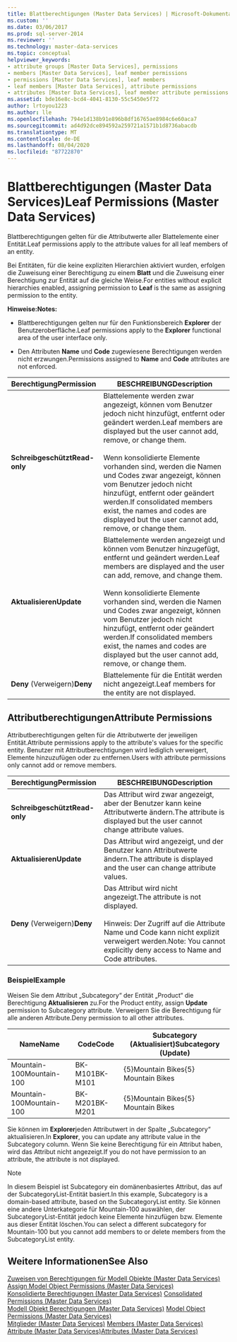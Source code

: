 ```yaml
---
title: Blattberechtigungen (Master Data Services) | Microsoft-Dokumentation
ms.custom: ''
ms.date: 03/06/2017
ms.prod: sql-server-2014
ms.reviewer: ''
ms.technology: master-data-services
ms.topic: conceptual
helpviewer_keywords:
- attribute groups [Master Data Services], permissions
- members [Master Data Services], leaf member permissions
- permissions [Master Data Services], leaf members
- leaf members [Master Data Services], attribute permissions
- attributes [Master Data Services], leaf member attribute permissions
ms.assetid: bde16e8c-bcd4-4041-8130-55c5450e5f72
author: lrtoyou1223
ms.author: lle
ms.openlocfilehash: 794e1d138b91e896b8df16765ae8984c6e60aca7
ms.sourcegitcommit: ad4d92dce894592a259721a1571b1d8736abacdb
ms.translationtype: MT
ms.contentlocale: de-DE
ms.lasthandoff: 08/04/2020
ms.locfileid: "87722870"
---
```

# <a name="leaf-permissions-master-data-services"></a><span data-ttu-id="6080d-102">Blattberechtigungen (Master Data Services)</span><span class="sxs-lookup"><span data-stu-id="6080d-102">Leaf Permissions (Master Data Services)</span></span>
  <span data-ttu-id="6080d-103">Blattberechtigungen gelten für die Attributwerte aller Blattelemente einer Entität.</span><span class="sxs-lookup"><span data-stu-id="6080d-103">Leaf permissions apply to the attribute values for all leaf members of an entity.</span></span>  
  
 <span data-ttu-id="6080d-104">Bei Entitäten, für die keine expliziten Hierarchien aktiviert wurden, erfolgen die Zuweisung einer Berechtigung zu einem **Blatt** und die Zuweisung einer Berechtigung zur Entität auf die gleiche Weise.</span><span class="sxs-lookup"><span data-stu-id="6080d-104">For entities without explicit hierarchies enabled, assigning permission to **Leaf** is the same as assigning permission to the entity.</span></span>  
  
 <span data-ttu-id="6080d-105">**Hinweise:**</span><span class="sxs-lookup"><span data-stu-id="6080d-105">**Notes:**</span></span>  
  
-   <span data-ttu-id="6080d-106">Blattberechtigungen gelten nur für den Funktionsbereich **Explorer** der Benutzeroberfläche.</span><span class="sxs-lookup"><span data-stu-id="6080d-106">Leaf permissions apply to the **Explorer** functional area of the user interface only.</span></span>  
  
-   <span data-ttu-id="6080d-107">Den Attributen **Name** und **Code** zugewiesene Berechtigungen werden nicht erzwungen.</span><span class="sxs-lookup"><span data-stu-id="6080d-107">Permissions assigned to **Name** and **Code** attributes are not enforced.</span></span>  
  
|<span data-ttu-id="6080d-108">Berechtigung</span><span class="sxs-lookup"><span data-stu-id="6080d-108">Permission</span></span>|<span data-ttu-id="6080d-109">BESCHREIBUNG</span><span class="sxs-lookup"><span data-stu-id="6080d-109">Description</span></span>|  
|----------------|-----------------|  
|<span data-ttu-id="6080d-110">**Schreibgeschützt**</span><span class="sxs-lookup"><span data-stu-id="6080d-110">**Read-only**</span></span>|<span data-ttu-id="6080d-111">Blattelemente werden zwar angezeigt, können vom Benutzer jedoch nicht hinzufügt, entfernt oder geändert werden.</span><span class="sxs-lookup"><span data-stu-id="6080d-111">Leaf members are displayed but the user cannot add, remove, or change them.</span></span><br /><br /> <span data-ttu-id="6080d-112">Wenn konsolidierte Elemente vorhanden sind, werden die Namen und Codes zwar angezeigt, können vom Benutzer jedoch nicht hinzufügt, entfernt oder geändert werden.</span><span class="sxs-lookup"><span data-stu-id="6080d-112">If consolidated members exist, the names and codes are displayed but the user cannot add, remove, or change them.</span></span>|  
|<span data-ttu-id="6080d-113">**Aktualisieren**</span><span class="sxs-lookup"><span data-stu-id="6080d-113">**Update**</span></span>|<span data-ttu-id="6080d-114">Blattelemente werden angezeigt und können vom Benutzer hinzugefügt, entfernt und geändert werden.</span><span class="sxs-lookup"><span data-stu-id="6080d-114">Leaf members are displayed and the user can add, remove, and change them.</span></span><br /><br /> <span data-ttu-id="6080d-115">Wenn konsolidierte Elemente vorhanden sind, werden die Namen und Codes zwar angezeigt, können vom Benutzer jedoch nicht hinzufügt, entfernt oder geändert werden.</span><span class="sxs-lookup"><span data-stu-id="6080d-115">If consolidated members exist, the names and codes are displayed but the user cannot add, remove, or change them.</span></span>|  
|<span data-ttu-id="6080d-116">**Deny** (Verweigern)</span><span class="sxs-lookup"><span data-stu-id="6080d-116">**Deny**</span></span>|<span data-ttu-id="6080d-117">Blattelemente für die Entität werden nicht angezeigt.</span><span class="sxs-lookup"><span data-stu-id="6080d-117">Leaf members for the entity are not displayed.</span></span>|  
  
## <a name="attribute-permissions"></a><span data-ttu-id="6080d-118">Attributberechtigungen</span><span class="sxs-lookup"><span data-stu-id="6080d-118">Attribute Permissions</span></span>  
 <span data-ttu-id="6080d-119">Attributberechtigungen gelten für die Attributwerte der jeweiligen Entität.</span><span class="sxs-lookup"><span data-stu-id="6080d-119">Attribute permissions apply to the attribute's values for the specific entity.</span></span> <span data-ttu-id="6080d-120">Benutzer mit Attributberechtigungen wird lediglich verweigert, Elemente hinzuzufügen oder zu entfernen.</span><span class="sxs-lookup"><span data-stu-id="6080d-120">Users with attribute permissions only cannot add or remove members.</span></span>  
  
|<span data-ttu-id="6080d-121">Berechtigung</span><span class="sxs-lookup"><span data-stu-id="6080d-121">Permission</span></span>|<span data-ttu-id="6080d-122">BESCHREIBUNG</span><span class="sxs-lookup"><span data-stu-id="6080d-122">Description</span></span>|  
|----------------|-----------------|  
|<span data-ttu-id="6080d-123">**Schreibgeschützt**</span><span class="sxs-lookup"><span data-stu-id="6080d-123">**Read-only**</span></span>|<span data-ttu-id="6080d-124">Das Attribut wird zwar angezeigt, aber der Benutzer kann keine Attributwerte ändern.</span><span class="sxs-lookup"><span data-stu-id="6080d-124">The attribute is displayed but the user cannot change attribute values.</span></span>|  
|<span data-ttu-id="6080d-125">**Aktualisieren**</span><span class="sxs-lookup"><span data-stu-id="6080d-125">**Update**</span></span>|<span data-ttu-id="6080d-126">Das Attribut wird angezeigt, und der Benutzer kann Attributwerte ändern.</span><span class="sxs-lookup"><span data-stu-id="6080d-126">The attribute is displayed and the user can change attribute values.</span></span>|  
|<span data-ttu-id="6080d-127">**Deny** (Verweigern)</span><span class="sxs-lookup"><span data-stu-id="6080d-127">**Deny**</span></span>|<span data-ttu-id="6080d-128">Das Attribut wird nicht angezeigt.</span><span class="sxs-lookup"><span data-stu-id="6080d-128">The attribute is not displayed.</span></span><br /><br /> <span data-ttu-id="6080d-129">Hinweis: Der Zugriff auf die Attribute Name und Code kann nicht explizit verweigert werden.</span><span class="sxs-lookup"><span data-stu-id="6080d-129">Note: You cannot explicitly deny access to Name and Code attributes.</span></span>|  
  
### <a name="example"></a><span data-ttu-id="6080d-130">Beispiel</span><span class="sxs-lookup"><span data-stu-id="6080d-130">Example</span></span>  
 <span data-ttu-id="6080d-131">Weisen Sie dem Attribut „Subcategory“ der Entität „Product“ die Berechtigung **Aktualisieren** zu.</span><span class="sxs-lookup"><span data-stu-id="6080d-131">For the Product entity, assign **Update** permission to Subcategory attribute.</span></span> <span data-ttu-id="6080d-132">Verweigern Sie die Berechtigung für alle anderen Attribute.</span><span class="sxs-lookup"><span data-stu-id="6080d-132">Deny permission to all other attributes.</span></span>  
  
|<span data-ttu-id="6080d-133">Name</span><span class="sxs-lookup"><span data-stu-id="6080d-133">Name</span></span>|<span data-ttu-id="6080d-134">Code</span><span class="sxs-lookup"><span data-stu-id="6080d-134">Code</span></span>|<span data-ttu-id="6080d-135">Subcategory (Aktualisiert)</span><span class="sxs-lookup"><span data-stu-id="6080d-135">Subcategory (Update)</span></span>|  
|----------|----------|----------------------------|  
|<span data-ttu-id="6080d-136">Mountain-100</span><span class="sxs-lookup"><span data-stu-id="6080d-136">Mountain-100</span></span>|<span data-ttu-id="6080d-137">BK-M101</span><span class="sxs-lookup"><span data-stu-id="6080d-137">BK-M101</span></span>|<span data-ttu-id="6080d-138">{5}Mountain Bikes</span><span class="sxs-lookup"><span data-stu-id="6080d-138">{5} Mountain Bikes</span></span>|  
|<span data-ttu-id="6080d-139">Mountain-100</span><span class="sxs-lookup"><span data-stu-id="6080d-139">Mountain-100</span></span>|<span data-ttu-id="6080d-140">BK-M201</span><span class="sxs-lookup"><span data-stu-id="6080d-140">BK-M201</span></span>|<span data-ttu-id="6080d-141">{5}Mountain Bikes</span><span class="sxs-lookup"><span data-stu-id="6080d-141">{5} Mountain Bikes</span></span>|  
  
 <span data-ttu-id="6080d-142">Sie können im **Explorer**jeden Attributwert in der Spalte „Subcategory“ aktualisieren.</span><span class="sxs-lookup"><span data-stu-id="6080d-142">In **Explorer**, you can update any attribute value in the Subcategory column.</span></span> <span data-ttu-id="6080d-143">Wenn Sie keine Berechtigung für ein Attribut haben, wird das Attribut nicht angezeigt.</span><span class="sxs-lookup"><span data-stu-id="6080d-143">If you do not have permission to an attribute, the attribute is not displayed.</span></span>  
  
> [!NOTE]  
>  <span data-ttu-id="6080d-144">In diesem Beispiel ist Subcategory ein domänenbasiertes Attribut, das auf der SubcategoryList-Entität basiert.</span><span class="sxs-lookup"><span data-stu-id="6080d-144">In this example, Subcategory is a domain-based attribute, based on the SubcategoryList entity.</span></span> <span data-ttu-id="6080d-145">Sie können eine andere Unterkategorie für Mountain-100 auswählen, der SubcategoryList-Entität jedoch keine Elemente hinzufügen bzw. Elemente aus dieser Entität löschen.</span><span class="sxs-lookup"><span data-stu-id="6080d-145">You can select a different subcategory for Mountain-100 but you cannot add members to or delete members from the SubcategoryList entity.</span></span>  
  
## <a name="see-also"></a><span data-ttu-id="6080d-146">Weitere Informationen</span><span class="sxs-lookup"><span data-stu-id="6080d-146">See Also</span></span>  
 <span data-ttu-id="6080d-147">[Zuweisen von Berechtigungen für Modell Objekte &#40;Master Data Services&#41;](assign-model-object-permissions-master-data-services.md) </span><span class="sxs-lookup"><span data-stu-id="6080d-147">[Assign Model Object Permissions &#40;Master Data Services&#41;](assign-model-object-permissions-master-data-services.md) </span></span>  
 <span data-ttu-id="6080d-148">[Konsolidierte Berechtigungen &#40;Master Data Services&#41;](../../2014/master-data-services/consolidated-permissions-master-data-services.md) </span><span class="sxs-lookup"><span data-stu-id="6080d-148">[Consolidated Permissions &#40;Master Data Services&#41;](../../2014/master-data-services/consolidated-permissions-master-data-services.md) </span></span>  
 <span data-ttu-id="6080d-149">[Modell Objekt Berechtigungen &#40;Master Data Services&#41;](../../2014/master-data-services/model-object-permissions-master-data-services.md) </span><span class="sxs-lookup"><span data-stu-id="6080d-149">[Model Object Permissions &#40;Master Data Services&#41;](../../2014/master-data-services/model-object-permissions-master-data-services.md) </span></span>  
 <span data-ttu-id="6080d-150">[Mitglieder &#40;Master Data Services&#41;](../../2014/master-data-services/members-master-data-services.md) </span><span class="sxs-lookup"><span data-stu-id="6080d-150">[Members &#40;Master Data Services&#41;](../../2014/master-data-services/members-master-data-services.md) </span></span>  
 [<span data-ttu-id="6080d-151">Attribute &#40;Master Data Services&#41;</span><span class="sxs-lookup"><span data-stu-id="6080d-151">Attributes &#40;Master Data Services&#41;</span></span>](../../2014/master-data-services/attributes-master-data-services.md)  
  
  
